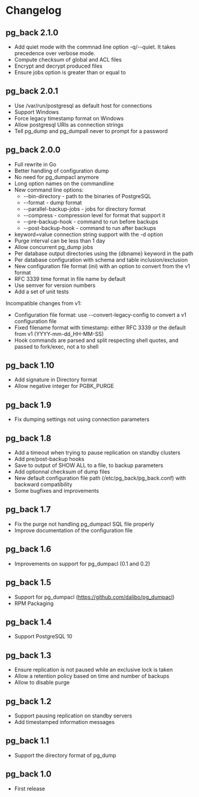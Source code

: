 # Changelog

## pg_back 2.1.0

* Add quiet mode with the commnad line option -q/--quiet. It takes precedence
  over verbose mode.
* Compute checksum of global and ACL files
* Encrypt and decrypt produced files
* Ensure jobs option is greater than or equal to 

## pg_back 2.0.1

* Use /var/run/postgresql as default host for connections
* Support Windows
* Force legacy timestamp format on Windows
* Allow postgresql URIs as connection strings
* Tell pg_dump and pg_dumpall never to prompt for a password

## pg_back 2.0.0

* Full rewrite in Go
* Better handling of configuration dump
* No need for pg_dumpacl anymore
* Long option names on the commandline
* New command line options:
  - --bin-directory - path to the binaries of PostgreSQL
  - --format - dump format
  - --parallel-backup-jobs - jobs for directory format
  - --compress - compression level for format that support it
  - --pre-backup-hook - command to run before backups
  - --post-backup-hook - command to run after backups
* keyword=value connection string support with the -d option
* Purge interval can be less than 1 day
* Allow concurrent pg_dump jobs
* Per database output directories using the {dbname} keyword in the path
* Per database configuration with schema and table inclusion/exclusion
* New configuration file format (ini) with an option to convert from the v1
  format
* RFC 3339 time format in file name by default
* Use semver for version numbers
* Add a set of unit tests

Incompatible changes from v1:

* Configuration file format: use --convert-legacy-config to convert a v1
  configuration file
* Fixed filename format with timestamp: either RFC 3339 or the default from v1
  (YYYY-mm-dd_HH-MM-SS)
* Hook commands are parsed and split respecting shell quotes, and passed to
  fork/exec, not a to shell


## pg_back 1.10

* Add signature in Directory format
* Allow negative integer for PGBK_PURGE


## pg_back 1.9

* Fix dumping settings not using connection parameters


## pg_back 1.8

* Add a timeout when trying to pause replication on standby clusters
* Add pre/post-backup hooks
* Save to output of SHOW ALL to a file, to backup parameters
* Add optionnal checksum of dump files
* New default configuration file path (/etc/pg_back/pg_back.conf) with
  backward compatibility
* Some bugfixes and improvements


## pg_back 1.7

* Fix the purge not handling pg_dumpacl SQL file properly
* Improve documentation of the configuration file


## pg_back 1.6

* Improvements on support for pg_dumpacl (0.1 and 0.2)


## pg_back 1.5

* Support for pg_dumpacl (https://github.com/dalibo/pg_dumpacl)
* RPM Packaging


## pg_back 1.4

* Support PostgreSQL 10


## pg_back 1.3

* Ensure replication is not paused while an exclusive lock is taken
* Allow a retention policy based on time and number of backups
* Allow to disable purge


## pg_back 1.2

* Support pausing replication on standby servers
* Add timestamped information messages


## pg_back 1.1

* Support the directory format of pg_dump


## pg_back 1.0

* First release

